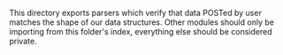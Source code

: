 This directory exports parsers which verify that data POSTed by
user matches the shape of our data structures. Other modules
should only be importing from this folder's index, everything
else should be considered private.
